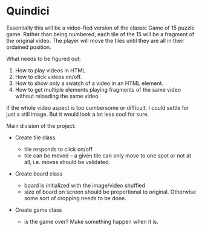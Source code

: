 # Quindici

Essentially this will be a video-fied version of the classic Game of 15 puzzle game. Rather than being numbered, each tile of the 15 will be a fragment of the original video. The player will move the tiles until they are all in their ordained position.

What needs to be figured out:

1. How to play videos in HTML.
2. How to click videos on/off.
3. How to show only a swatch of a video in an HTML element.
4. How to get multiple elements playing fragments of the same video without reloading the same video

If the whole video aspect is too cumbersome or difficult, I could settle for just a still image. But it would look a lot less cool for sure.

Main division of the project:

* Create tile class
  * tile responds to click on/off
  * tile can be moved – a given tile can only move to one spot or not at all, i.e. moves should be validated.

* Create board class
  * board is initialized with the image/video shuffled
  * size of board on screen should be proportional to original. Otherwise some sort of cropping needs to be done.

* Create game class
  * is the game over? Make something happen when it is.
